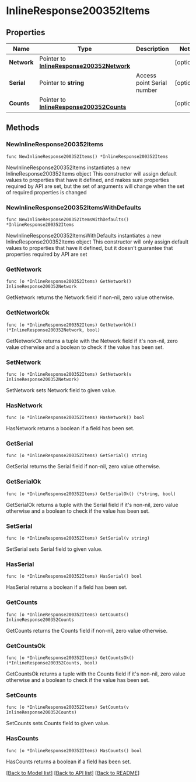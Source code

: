 # InlineResponse200352Items

## Properties

Name | Type | Description | Notes
------------ | ------------- | ------------- | -------------
**Network** | Pointer to [**InlineResponse200352Network**](InlineResponse200352Network.md) |  | [optional] 
**Serial** | Pointer to **string** | Access point Serial number | [optional] 
**Counts** | Pointer to [**InlineResponse200352Counts**](InlineResponse200352Counts.md) |  | [optional] 

## Methods

### NewInlineResponse200352Items

`func NewInlineResponse200352Items() *InlineResponse200352Items`

NewInlineResponse200352Items instantiates a new InlineResponse200352Items object
This constructor will assign default values to properties that have it defined,
and makes sure properties required by API are set, but the set of arguments
will change when the set of required properties is changed

### NewInlineResponse200352ItemsWithDefaults

`func NewInlineResponse200352ItemsWithDefaults() *InlineResponse200352Items`

NewInlineResponse200352ItemsWithDefaults instantiates a new InlineResponse200352Items object
This constructor will only assign default values to properties that have it defined,
but it doesn't guarantee that properties required by API are set

### GetNetwork

`func (o *InlineResponse200352Items) GetNetwork() InlineResponse200352Network`

GetNetwork returns the Network field if non-nil, zero value otherwise.

### GetNetworkOk

`func (o *InlineResponse200352Items) GetNetworkOk() (*InlineResponse200352Network, bool)`

GetNetworkOk returns a tuple with the Network field if it's non-nil, zero value otherwise
and a boolean to check if the value has been set.

### SetNetwork

`func (o *InlineResponse200352Items) SetNetwork(v InlineResponse200352Network)`

SetNetwork sets Network field to given value.

### HasNetwork

`func (o *InlineResponse200352Items) HasNetwork() bool`

HasNetwork returns a boolean if a field has been set.

### GetSerial

`func (o *InlineResponse200352Items) GetSerial() string`

GetSerial returns the Serial field if non-nil, zero value otherwise.

### GetSerialOk

`func (o *InlineResponse200352Items) GetSerialOk() (*string, bool)`

GetSerialOk returns a tuple with the Serial field if it's non-nil, zero value otherwise
and a boolean to check if the value has been set.

### SetSerial

`func (o *InlineResponse200352Items) SetSerial(v string)`

SetSerial sets Serial field to given value.

### HasSerial

`func (o *InlineResponse200352Items) HasSerial() bool`

HasSerial returns a boolean if a field has been set.

### GetCounts

`func (o *InlineResponse200352Items) GetCounts() InlineResponse200352Counts`

GetCounts returns the Counts field if non-nil, zero value otherwise.

### GetCountsOk

`func (o *InlineResponse200352Items) GetCountsOk() (*InlineResponse200352Counts, bool)`

GetCountsOk returns a tuple with the Counts field if it's non-nil, zero value otherwise
and a boolean to check if the value has been set.

### SetCounts

`func (o *InlineResponse200352Items) SetCounts(v InlineResponse200352Counts)`

SetCounts sets Counts field to given value.

### HasCounts

`func (o *InlineResponse200352Items) HasCounts() bool`

HasCounts returns a boolean if a field has been set.


[[Back to Model list]](../README.md#documentation-for-models) [[Back to API list]](../README.md#documentation-for-api-endpoints) [[Back to README]](../README.md)


